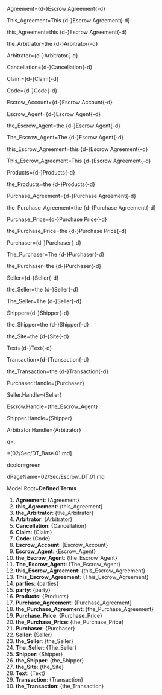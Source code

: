 Agreement={d-}Escrow Agreement{-d}

This_Agreement=This {d-}Escrow Agreement{-d}

this_Agreement=this {d-}Escrow Agreement{-d}

the_Arbitrator=the {d-}Arbitrator{-d}

Arbitrator={d-}Arbitrator{-d}

Cancellation={d-}Cancellation{-d}

Claim={d-}Claim{-d}

Code={d-}Code{-d}

Escrow_Account={d-}Escrow Account{-d}

Escrow_Agent={d-}Escrow Agent{-d}

the_Escrow_Agent=the {d-}Escrow Agent{-d}

The_Escrow_Agent=The {d-}Escrow Agent{-d}

this_Escrow_Agreement=this {d-}Escrow Agreement{-d}

This_Escrow_Agreement=This {d-}Escrow Agreement{-d}

Products={d-}Products{-d}

the_Products=the {d-}Products{-d}

Purchase_Agreement={d-}Purchase Agreement{-d}

the_Purchase_Agreement=the {d-}Purchase Agreement{-d}

Purchase_Price={d-}Purchase Price{-d}

the_Purchase_Price=the {d-}Purchase Price{-d}

Purchaser={d-}Purchaser{-d}

The_Purchaser=The {d-}Purchaser{-d}

the_Purchaser=the {d-}Purchaser{-d}

Seller={d-}Seller{-d}

the_Seller=the {d-}Seller{-d}

The_Seller=The {d-}Seller{-d}

Shipper={d-}Shipper{-d}

the_Shipper=the {d-}Shipper{-d}

the_Site=the {d-}Site{-d}

Text={d-}Text{-d}

Transaction={d-}Transaction{-d}

the_Transaction=the {d-}Transaction{-d}

Purchaser.Handle={Purchaser}

Seller.Handle={Seller}

Escrow.Handle={the_Escrow_Agent}

Shipper.Handle={Shipper}

Arbitrator.Handle={Arbitrator}

q=,

=[02/Sec/DT_Base.01.md]

dcolor=green

dPageName=02/Sec/Escrow_DT.01.md

Model.Root=<b>Defined Terms</b><ol><li><b>Agreement</b>: {Agreement}<li><b>this_Agreement</b>: {this_Agreement}<li><b>the_Arbitrator</b>: {the_Arbitrator}<li><b>Arbitrator</b>: {Arbitrator}<li><b>Cancellation</b>: {Cancellation}<li><b>Claim</b>: {Claim}<li><b>Code</b>: {Code}<li><b>Escrow_Account</b>: {Escrow_Account}<li><b>Escrow_Agent</b>: {Escrow_Agent}<li><b>the_Escrow_Agent</b>: {the_Escrow_Agent}<li><b>The_Escrow_Agent</b>: {The_Escrow_Agent}<li><b>this_Escrow_Agreement</b>: {this_Escrow_Agreement}<li><b>This_Escrow_Agreement</b>: {This_Escrow_Agreement}<li><b>parties</b>: {parties}<li><b>party</b>: {party}<li><b>Products</b>: {Products}<li><b>Purchase_Agreement</b>: {Purchase_Agreement}<li><b>the_Purchase_Agreement</b>: {the_Purchase_Agreement}<li><b>Purchase_Price</b>: {Purchase_Price}<li><b>the_Purchase_Price</b>: {the_Purchase_Price}<li><b>Purchaser</b>: {Purchaser}<li><b>Seller</b>: {Seller}<li><b>the_Seller</b>: {the_Seller}<li><b>The_Seller</b>: {The_Seller}<li><b>Shipper</b>: {Shipper}<li><b>the_Shipper</b>: {the_Shipper}<li><b>the_Site</b>: {the_Site}<li><b>Text</b>: {Text}<li><b>Transaction</b>: {Transaction}<li><b>the_Transaction</b>: {the_Transaction}</ol>